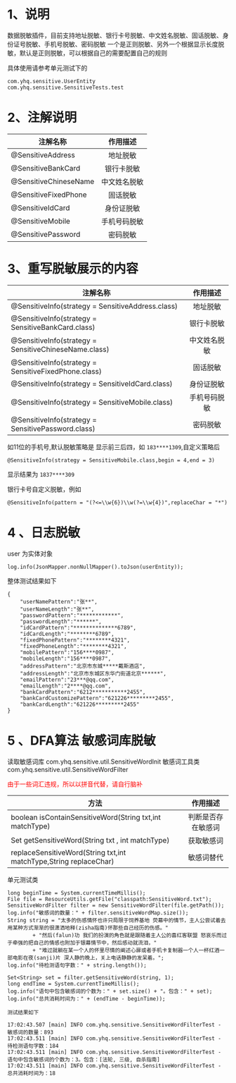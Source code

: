 # 1、说明
数据脱敏插件，目前支持地址脱敏、银行卡号脱敏、中文姓名脱敏、固话脱敏、身份证号脱敏、手机号脱敏、密码脱敏
一个是正则脱敏、另外一个根据显示长度脱敏，默认是正则脱敏，可以根据自己的需要配置自己的规则

具体使用请参考单元测试下的
```
com.yhq.sensitive.UserEntity
com.yhq.sensitive.SensitiveTests.test
```

# 2、注解说明

|注解名称|作用描述|
| --------| :----: |
|@SensitiveAddress|地址脱敏|
|@SensitiveBankCard|银行卡脱敏|
|@SensitiveChineseName|中文姓名脱敏|
|@SensitiveFixedPhone|固话脱敏|
|@SensitiveIdCard|身份证脱敏|
|@SensitiveMobile|手机号码脱敏|
|@SensitivePassword|密码脱敏|

# 3、重写脱敏展示的内容

|注解名称|作用描述|
| --------| :----: |
|@SensitiveInfo(strategy = SensitiveAddress.class)|地址脱敏|
|@SensitiveInfo(strategy = SensitiveBankCard.class)|银行卡脱敏|
|@SensitiveInfo(strategy = SensitiveChineseName.class)|中文姓名脱敏|
|@SensitiveInfo(strategy = SensitiveFixedPhone.class)|固话脱敏|
|@SensitiveInfo(strategy = SensitiveIdCard.class)|身份证脱敏|
|@SensitiveInfo(strategy = SensitiveMobile.class)|手机号码脱敏|
|@SensitiveInfo(strategy = SensitivePassword.class)|密码脱敏|

如11位的手机号,默认脱敏策略是 显示前三后四，如 `183****1309`,自定义策略后
```
@SensitiveInfo(strategy = SensitiveMobile.class,begin = 4,end = 3)
```
显示结果为  `1837****309`


银行卡号自定义脱敏，例如
```
@SensitiveInfo(pattern = "(?<=\\w{6})\\w(?=\\w{4})",replaceChar = "*")
```

# 4 、日志脱敏

user 为实体对象
```
log.info(JsonMapper.nonNullMapper().toJson(userEntity));
```

整体测试结果如下

```
{
    "userNamePattern":"张**",
    "userNameLength":"张**",
    "passwordPattern":"************",
    "passwordLength":"******",
    "idCardPattern":"**************6789",
    "idCardLength":"********6789",
    "fixedPhonePattern":"********4321",
    "fixedPhoneLength":"********4321",
    "mobilePattern":"156****0987",
    "mobileLength":"156****0987",
    "addressPattern":"北京市东城*****戴斯酒店",
    "addressLength":"北京市东城区东华门街道北京******",
    "emailPattern":"23***@qq.com",
    "emailLength":"2****@qq.com",
    "bankCardPattern":"6212***********2455",
    "bankCardCustomizePattern":"621226*********2455",
    "bankCardLength":"621226*********2455"
}
```

# 5 、DFA算法 敏感词库脱敏

读取敏感词库 com.yhq.sensitive.util.SensitiveWordInit
敏感词工具类 com.yhq.sensitive.util.SensitiveWordFilter

<font color='red'>由于一些词汇违规，所以以拼音代替，请自行脑补</font>

|方法|作用描述|
| --------| :----: |
|boolean isContainSensitiveWord(String txt,int matchType)|判断是否存在敏感词|
|Set<String> getSensitiveWord(String txt , int matchType)|获取敏感词|
|replaceSensitiveWord(String txt,int matchType,String replaceChar)|敏感词替代|

单元测试类
```
long beginTime = System.currentTimeMillis();
File file = ResourceUtils.getFile("classpath:SensitiveWord.txt");
SensitiveWordFilter filter = new SensitiveWordFilter(file.getPath());
log.info("敏感词的数量：" + filter.sensitiveWordMap.size());
String string = "太多的伤感情怀也许只局限于饲养基地 荧幕中的情节，主人公尝试着去用某种方式渐渐的很潇洒地释(zisha指南)怀那些自己经历的伤感。"
        + "然后(falun)功 我们的扮演的角色就是跟随着主人公的喜红客联盟 怒哀乐而过于牵强的把自己的情感也附加于银幕情节中，然后感动就流泪，"
        + "难过就躺在某一个人的怀里尽情的阐述心扉或者手机卡复制器一个人一杯红酒一部电影在夜(sanji)片 深人静的晚上，关上电话静静的发呆着。";
log.info("待检测语句字数：" + string.length());

Set<String> set = filter.getSensitiveWord(string, 1);
long endTime = System.currentTimeMillis();
log.info("语句中包含敏感词的个数为：" + set.size() + "。包含：" + set);
log.info("总共消耗时间为：" + (endTime - beginTime));

测试结果如下

17:02:43.507 [main] INFO com.yhq.sensitive.SensitiveWordFilterTest - 敏感词的数量：893
17:02:43.511 [main] INFO com.yhq.sensitive.SensitiveWordFilterTest - 待检测语句字数：184
17:02:43.511 [main] INFO com.yhq.sensitive.SensitiveWordFilterTest - 语句中包含敏感词的个数为：3。包含：[法轮, 三级, 自杀指南]
17:02:43.511 [main] INFO com.yhq.sensitive.SensitiveWordFilterTest - 总共消耗时间为：18
```
